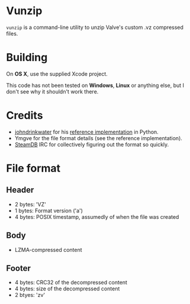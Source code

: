 # Vunzip

`vunzip` is a command-line utility to unzip Valve's custom .vz compressed files.

# Building

On **OS X**, use the supplied Xcode project.

This code has not been tested on **Windows**, **Linux** or anything else, but I don't see why it shouldn't work there.

# Credits

* [johndrinkwater](https://github.com/johndrinkwater) for his [reference implementation](https://gist.github.com/johndrinkwater/8944787) in Python.
* Ymgve for the file format details (see the reference implementation).
* [SteamDB](https://github.com/steamdatabase) IRC for collectively figuring out the format so quickly.

# File format

## Header
* 2 bytes: 'VZ'
* 1 bytes: Format version ('a')
* 4 bytes: POSIX timestamp, assumedly of when the file was created

## Body
* LZMA-compressed content

## Footer
* 4 bytes: CRC32 of the decompressed content
* 4 bytes: size of the decompressed content
* 2 btyes: 'zv'

